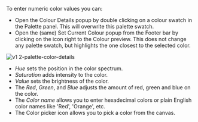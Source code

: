 To enter numeric color values you can: 
* Open the Colour Details popup by double clicking on a colour swatch in the Palette panel. This will overwrite this palette swatch. 
* Open the (same) Set Current Colour popup from the Footer bar by clicking on the icon right to the Colour preview. This does not change any palette swatch, but highlights the one closest to the selected color.

![v1 2-palette-color-details](https://cloud.githubusercontent.com/assets/11045720/11978340/288177fe-a98b-11e5-81bd-ce444071eb0c.png)

* _Hue_ sets the position in the color spectrum.
* _Saturation_ adds intensity to the color.
* _Value_ sets the brightness of the color.
* The _Red_, _Green_, and _Blue_ adjusts the amount of red, green and blue on the color.
* The _Color name_ allows you to enter hexadecimal colors or plain English color names like 'Red', 'Orange', etc.
* The Color picker icon allows you to pick a color from the canvas.